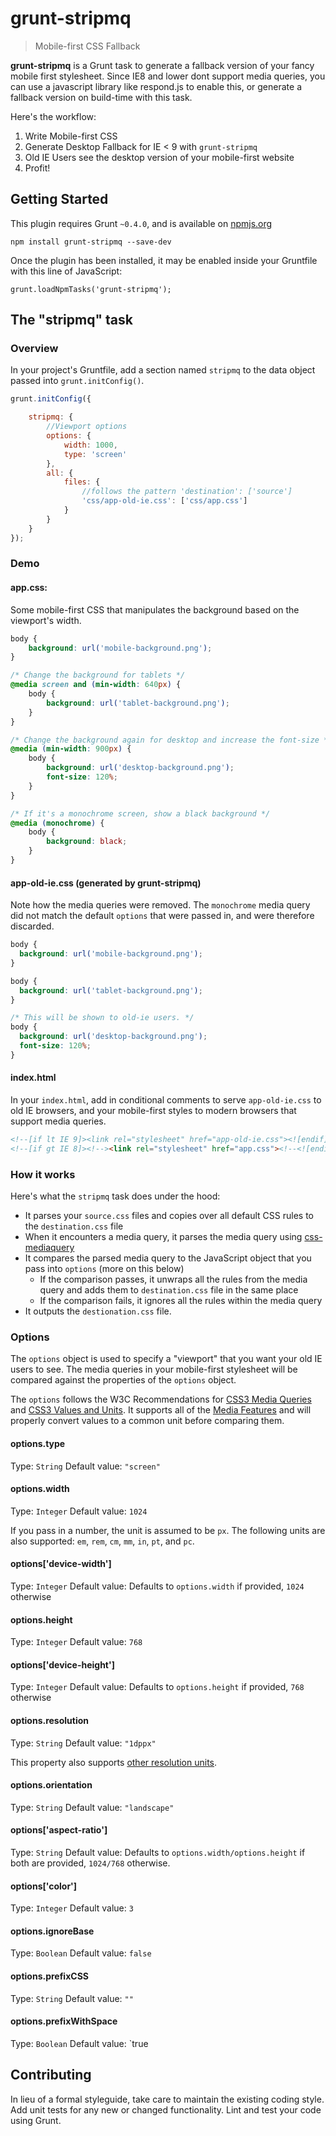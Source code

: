 # grunt-stripmq
> Mobile-first CSS Fallback

**grunt-stripmq** is a Grunt task to generate a fallback version of your fancy mobile first stylesheet. Since IE8 and lower dont support media queries, you can use a javascript library like respond.js to enable this, or generate a fallback version on build-time with this task.

Here's the workflow:

1. Write Mobile-first CSS
2. Generate Desktop Fallback for IE < 9 with `grunt-stripmq`
3. Old IE Users see the desktop version of your mobile-first website
4. Profit!

## Getting Started
This plugin requires Grunt `~0.4.0`, and is available on [npmjs.org](https://npmjs.org/package/grunt-stripmq)

```shell
npm install grunt-stripmq --save-dev
```

Once the plugin has been installed, it may be enabled inside your Gruntfile with this line of JavaScript:

```shell
grunt.loadNpmTasks('grunt-stripmq');
```

## The "stripmq" task

### Overview
In your project's Gruntfile, add a section named `stripmq` to the data object passed into `grunt.initConfig()`.

```js
grunt.initConfig({

    stripmq: {
        //Viewport options
        options: {
            width: 1000,
            type: 'screen'
        },
        all: {
            files: {
                //follows the pattern 'destination': ['source']
                'css/app-old-ie.css': ['css/app.css']
            }
        }
    }
});

```

### Demo

#### app.css:
Some mobile-first CSS that manipulates the background based on the viewport's width.
```css
body {
    background: url('mobile-background.png');
}

/* Change the background for tablets */
@media screen and (min-width: 640px) {
    body {
        background: url('tablet-background.png');
    }
}

/* Change the background again for desktop and increase the font-size */
@media (min-width: 900px) {
    body {
        background: url('desktop-background.png');
        font-size: 120%;
    }
}

/* If it's a monochrome screen, show a black background */
@media (monochrome) {
    body {
        background: black;
    }
}
```

#### app-old-ie.css (generated by grunt-stripmq)
Note how the media queries were removed. The `monochrome` media query did not match the default `options` that were passed in, and were therefore discarded.

```css
body {
  background: url('mobile-background.png');
}

body {
  background: url('tablet-background.png');
}

/* This will be shown to old-ie users. */
body {
  background: url('desktop-background.png');
  font-size: 120%;
}
```

#### index.html
In your `index.html`, add in conditional comments to serve `app-old-ie.css` to old IE browsers, and your mobile-first styles to modern browsers that support media queries.

````html
<!--[if lt IE 9]><link rel="stylesheet" href="app-old-ie.css"><![endif]-->
<!--[if gt IE 8]><!--><link rel="stylesheet" href="app.css"><!--<![endif]-->
````


### How it works
Here's what the `stripmq` task does under the hood:

* It parses your `source.css` files and copies over all default CSS rules to the `destination.css` file
* When it encounters a media query, it parses the media query using [css-mediaquery](https://github.com/ericf/css-mediaquery)
* It compares the parsed media query to the JavaScript object that you pass into `options` (more on this below)
  * If the comparison passes, it unwraps all the rules from the media query and adds them to `destination.css` file in the same place
  * If the comparison fails, it ignores all the rules within the media query
* It outputs the `destionation.css` file.



### Options

The `options` object is used to specify a "viewport" that you want your old IE users to see. The media queries in your mobile-first stylesheet will be compared against the properties of the `options` object.

The `options` follows the W3C Recommendations for [CSS3 Media Queries](http://www.w3.org/TR/css3-mediaqueries/) and [CSS3 Values and Units](http://www.w3.org/TR/css3-values/). It supports all of the [Media Features](http://www.w3.org/TR/css3-mediaqueries/#media1) and will properly convert values to a common unit before comparing them.

#### options.type
Type: `String`
Default value: `"screen"`

#### options.width
Type: `Integer`
Default value: `1024`

If you pass in a number, the unit is assumed to be `px`. The following units are also supported: `em`, `rem`, `cm`, `mm`, `in`, `pt`, and `pc`.

#### options['device-width']
Type: `Integer`
Default value: Defaults to `options.width` if provided, `1024` otherwise

#### options.height
Type: `Integer`
Default value: `768`

#### options['device-height']
Type: `Integer`
Default value: Defaults to `options.height` if provided, `768` otherwise

#### options.resolution
Type: `String`
Default value: `"1dppx"`

This property also supports [other resolution units](http://www.w3.org/TR/css3-mediaqueries/#resolution0).

#### options.orientation
Type: `String`
Default value: `"landscape"`

#### options['aspect-ratio']
Type: `String`
Default value: Defaults to `options.width/options.height` if both are provided, `1024/768` otherwise.

#### options['color']
Type: `Integer`
Default value: `3`

#### options.ignoreBase
Type: `Boolean`
Default value: `false`

#### options.prefixCSS
Type: `String`
Default value: `""`

#### options.prefixWithSpace
Type: `Boolean`
Default value: `true

## Contributing

In lieu of a formal styleguide, take care to maintain the existing coding style. Add unit tests for any new or changed functionality. Lint and test your code using Grunt.
